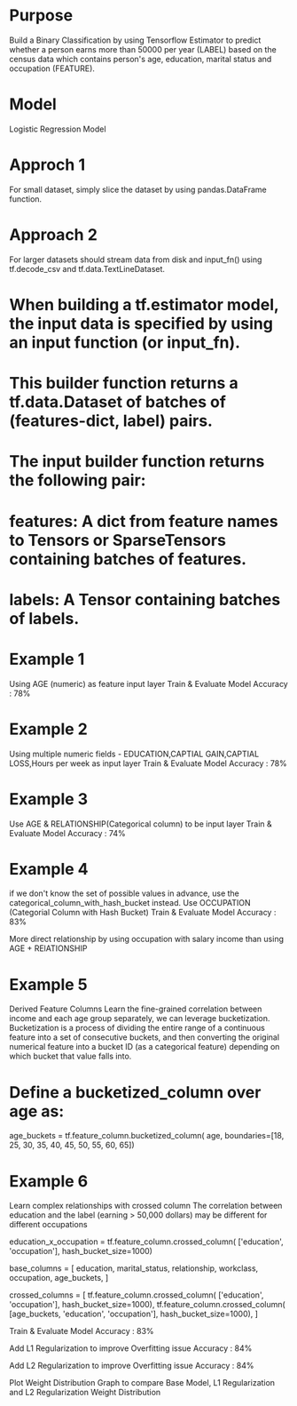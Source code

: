Purpose
=======
Build a Binary Classification by using Tensorflow Estimator to predict whether
a person earns more than 50000 per year (LABEL) based on the census data which contains
person's age, education, marital status and occupation (FEATURE).

Model
=====
Logistic Regression Model


Approch 1
=========
For small dataset, simply slice the dataset by using pandas.DataFrame function.

Approach 2
==========
For larger datasets should stream data from disk and input_fn() using
tf.decode_csv and tf.data.TextLineDataset.

# When building a tf.estimator model, the input data is specified by using an input function (or input_fn).
# This builder function returns a tf.data.Dataset of batches of (features-dict, label) pairs. 
# The input builder function returns the following pair:

# features: A dict from feature names to Tensors or SparseTensors containing batches of features.
# labels: A Tensor containing batches of labels.


Example 1
=========
Using AGE (numeric) as feature input layer
Train & Evaluate Model
Accuracy : 78%

Example 2
=========
Using multiple numeric fields - EDUCATION,CAPTIAL GAIN,CAPTIAL LOSS,Hours per week as input layer
Train & Evaluate Model
Accuracy : 78%

Example 3
=========
Use AGE & RELATIONSHIP(Categorical column) to be input layer
Train & Evaluate Model
Accuracy : 74%

Example 4
=========
if we don't know the set of possible values in advance, use the categorical_column_with_hash_bucket instead.
Use OCCUPATION (Categorial Column with Hash Bucket)
Train & Evaluate Model
Accuracy : 83%

More direct relationship by using occupation with salary income than using
AGE + RElATIONSHIP

Example 5
=========
Derived Feature Columns
 Learn the fine-grained correlation between income and each age group separately, we can leverage bucketization. Bucketization is a process of dividing the entire range of a continuous feature into a set of consecutive buckets, and then converting the original numerical feature into a bucket ID (as a categorical feature) depending on which bucket that value falls into.
# Define a bucketized_column over age as:
age_buckets = tf.feature_column.bucketized_column(
    age, boundaries=[18, 25, 30, 35, 40, 45, 50, 55, 60, 65])
	
Example 6
=========
Learn complex relationships with crossed column
The correlation between education and the label (earning > 50,000 dollars) may be different for different occupations

education_x_occupation = tf.feature_column.crossed_column(
    ['education', 'occupation'], hash_bucket_size=1000)
	
base_columns = [
    education, marital_status, relationship, workclass, occupation,
    age_buckets,
]

crossed_columns = [
    tf.feature_column.crossed_column(
        ['education', 'occupation'], hash_bucket_size=1000),
    tf.feature_column.crossed_column(
        [age_buckets, 'education', 'occupation'], hash_bucket_size=1000),
]

Train & Evaluate Model
Accuracy : 83%

Add L1 Regularization to improve Overfitting issue
Accuracy : 84%

Add L2 Regularization to improve Overfitting issue
Accuracy : 84%

Plot Weight Distribution Graph to compare Base Model, L1 Regularization and L2 Regularization Weight Distribution


